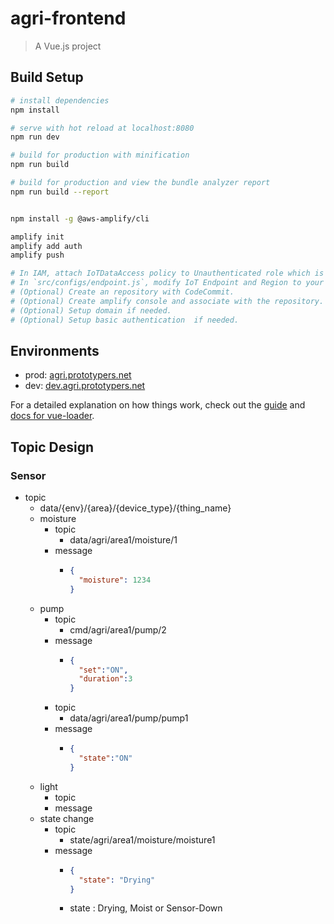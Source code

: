 # agri-frontend

> A Vue.js project

## Build Setup

``` bash
# install dependencies
npm install

# serve with hot reload at localhost:8080
npm run dev

# build for production with minification
npm run build

# build for production and view the bundle analyzer report
npm run build --report


npm install -g @aws-amplify/cli

amplify init
amplify add auth
amplify push

# In IAM, attach IoTDataAccess policy to Unauthenticated role which is generated by amplify CLI. 
# In `src/configs/endpoint.js`, modify IoT Endpoint and Region to your current environment.
# (Optional) Create an repository with CodeCommit.
# (Optional) Create amplify console and associate with the repository. 
# (Optional) Setup domain if needed.
# (Optional) Setup basic authentication  if needed.

```

## Environments
- prod: [agri.prototypers.net](agri.prototypers.net)
- dev: [dev.agri.prototypers.net](dev.agri.prototypers.net)


For a detailed explanation on how things work, check out the [guide](http://vuejs-templates.github.io/webpack/) and [docs for vue-loader](http://vuejs.github.io/vue-loader).

## Topic Design
### Sensor
* topic
  * data/{env}/{area}/{device_type}/{thing_name}
  * moisture
    * topic
      * data/agri/area1/moisture/1
    * message
      * ```json
        {
          "moisture": 1234
        }
        ```
  * pump
    * topic
      * cmd/agri/area1/pump/2
    * message
      * ```json
        {
          "set":"ON",
          "duration":3
        }
        ```
    * topic
      * data/agri/area1/pump/pump1
    * message
      * ```json
        {
          "state":"ON"
        }
        ```
  * light
    * topic
    * message
  * state change
    * topic
      * state/agri/area1/moisture/moisture1
    * message
      * ```json
        {
          "state": "Drying"
        }
        ```
      * state : Drying, Moist or Sensor-Down

